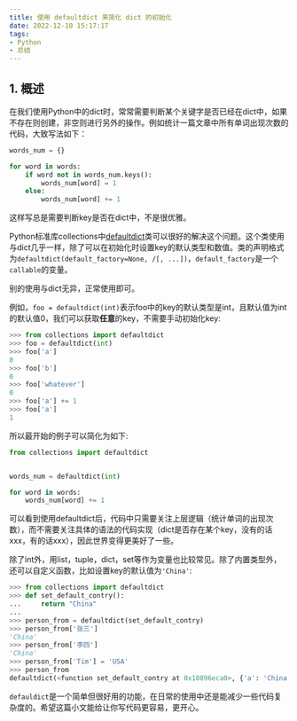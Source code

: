 ```yaml
---
title: 使用 defaultdict 来简化 dict 的初始化
date: 2022-12-10 15:17:17
tags:
- Python
- 总结
---
```


## 1. 概述
在我们使用Python中的dict时，常常需要判断某个关键字是否已经在dict中，如果不存在则创建，非空则进行另外的操作。例如统计一篇文章中所有单词出现次数的代码，大致写法如下：
```python
words_num = {}

for word in words:
    if word not in words_num.keys():
        words_num[word] = 1
    else:
        words_num[word] += 1
```
这样写总是需要判断key是否在dict中，不是很优雅。

Python标准库collections中[defaultdict](https://docs.python.org/3/library/collections.html#defaultdict-objects)类可以很好的解决这个问题。这个类使用与dict几乎一样，除了可以在初始化时设置key的默认类型和数值。类的声明格式为`defaultdict(default_factory=None, /[, ...])`，`default_factory`是一个`callable`的变量。

别的使用与dict无异，正常使用即可。
<!--more-->

例如，`foo = defaultdict(int)`表示foo中的key的默认类型是int，且默认值为int的默认值0，我们可以获取**任意**的key，不需要手动初始化key:
```python
>>> from collections import defaultdict
>>> foo = defaultdict(int)
>>> foo['a']
0
>>> foo['b']
0
>>> foo['whatever']
0
>>> foo['a'] += 1
>>> foo['a']
1
```
所以最开始的例子可以简化为如下:
```python
from collections import defaultdict


words_num = defaultdict(int)

for word in words:
    words_num[word] += 1
```
可以看到使用defaultdict后，代码中只需要关注上层逻辑（统计单词的出现次数），而不需要关注具体的语法的代码实现（dict是否存在某个key，没有的话xxx，有的话xxx），因此世界变得更美好了一些。

除了int外，用list，tuple，dict，set等作为变量也比较常见。除了内置类型外，还可以自定义函数，比如设置key的默认值为`'China'`:
```python
>>> from collections import defaultdict
>>> def set_default_contry():
...     return "China"
...
>>> person_from = defaultdict(set_default_contry)
>>> person_from['张三']
'China'
>>> person_from['李四']
'China'
>>> person_from['Tim'] = 'USA'
>>> person_from
defaultdict(<function set_default_contry at 0x10896eca0>, {'a': 'China', '张三': 'China', '李四': 'China', 'Tim': 'USA'})
```

`defauldict`是一个简单但很好用的功能，在日常的使用中还是能减少一些代码复杂度的。希望这篇小文能给让你写代码更容易，更开心。